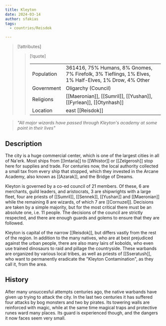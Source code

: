 ```yaml
---
title: Kleyton
date: 2024-03-14
author: sfakias
tags:
  - countries/Reisdok

---
```

> [!attributes]
> 
> > [!quote]
> >
> > | | |
> > | --- | --- |
> > | Population | 361416, 75% Humans, 8% Gnomes, 7% Firefolk, 3% Tieflings, 1% Elves, 1% Half-Elves, 1% Drow, 4% Other |
> > | Government | Oligarchy (Council) |
> > | Religions | [[Maeronian]], [[Sumril]], [[Yushan]], [[Fyrlean]], [[Otynhash]] |
> > | Location | east [[Reisdok]] |

> _"All major wizards have passed through Kleyton's academy at some point in their lives"_

## Description

The city is a huge commercial center, which is one of the largest cities in all of Na'erk. Most ships from [[Imtaria]] to [[Whistor]] or [[Zelgerosh]] stop here for supplies and trade. For centuries now, the local authority collected a small tax from every ship that stopped, which they invested in the Arcane Academy, also known as [[Azarak]], and the Bridge of Dreams.

Kleyton is governed by a co-ed council of 21 members. Of these, 6 are merchants, guild leaders, and aristocrats, 3 are shipwrights with a large fleet, four are priests of [[Sumril]], [[Sennek]], [[Yushan]] and [[Maeronian]] while the remaining 8 are wizards, of which 7 are [[Cornuzel]]. Decisions are taken by a simple majority, but for the most critical there must be an absolute one, i.e. 11 people. The decisions of the council are strictly respected, and there are enough guards and golems to ensure that they are followed.

Kleyton is capital of the narrow [[Reisdok]], but differs vastly from the rest of the region. In addition to the many natives, who are at best prejudiced against the urban people, there are also many lairs of kobolds, who even use trained dinosaurs to raid and pillage the countryside. These warbands are organized by various local tribes, as well as priests of [[Sseratush]], who want to permanently eradicate the "Kleyton Contamination", as they call it, from the area.

## History

After many unsuccesful attempts centuries ago, the native warbands have given up trying to attack the city. In the last two centuries it has suffered four attacks by bog monsters and two by pirates. Its towering walls are reinforced with magic, while at the same time magical traps and protective runes ward many places. Its guard is experienced though, and the dangers it now faces seem very small.